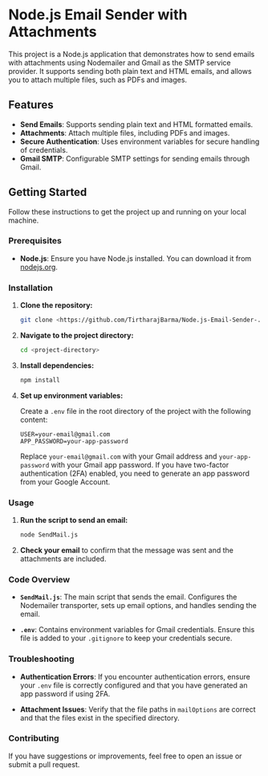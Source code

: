 # Node.js Email Sender with Attachments

This project is a Node.js application that demonstrates how to send emails with attachments using Nodemailer and Gmail as the SMTP service provider. It supports sending both plain text and HTML emails, and allows you to attach multiple files, such as PDFs and images.

## Features

- **Send Emails**: Supports sending plain text and HTML formatted emails.
- **Attachments**: Attach multiple files, including PDFs and images.
- **Secure Authentication**: Uses environment variables for secure handling of credentials.
- **Gmail SMTP**: Configurable SMTP settings for sending emails through Gmail.

## Getting Started

Follow these instructions to get the project up and running on your local machine.

### Prerequisites

- **Node.js**: Ensure you have Node.js installed. You can download it from [nodejs.org](https://nodejs.org/).

### Installation

1. **Clone the repository:**
   ```bash
   git clone <https://github.com/TirtharajBarma/Node.js-Email-Sender-.git>
   ```

2. **Navigate to the project directory:**
   ```bash
   cd <project-directory>
   ```

3. **Install dependencies:**
   ```bash
   npm install
   ```

4. **Set up environment variables:**

   Create a `.env` file in the root directory of the project with the following content:
   ```env
   USER=your-email@gmail.com
   APP_PASSWORD=your-app-password
   ```

   Replace `your-email@gmail.com` with your Gmail address and `your-app-password` with your Gmail app password. If you have two-factor authentication (2FA) enabled, you need to generate an app password from your Google Account.

### Usage

1. **Run the script to send an email:**
   ```bash
   node SendMail.js
   ```

2. **Check your email** to confirm that the message was sent and the attachments are included.

### Code Overview

- **`SendMail.js`**: The main script that sends the email. Configures the Nodemailer transporter, sets up email options, and handles sending the email.

- **`.env`**: Contains environment variables for Gmail credentials. Ensure this file is added to your `.gitignore` to keep your credentials secure.

### Troubleshooting

- **Authentication Errors**: If you encounter authentication errors, ensure your `.env` file is correctly configured and that you have generated an app password if using 2FA.
  
- **Attachment Issues**: Verify that the file paths in `mailOptions` are correct and that the files exist in the specified directory.

### Contributing

If you have suggestions or improvements, feel free to open an issue or submit a pull request.
